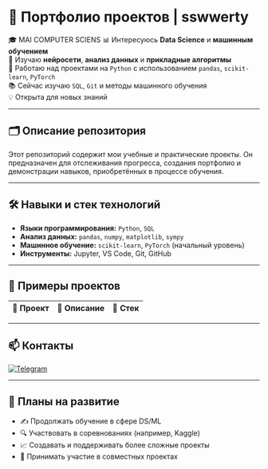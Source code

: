 # 💼 Портфолио проектов | sswwerty

🎓 MAI COMPUTER SCIENS 
📊 Интересуюсь **Data Science** и **машинным обучением**  
🧠 Изучаю **нейросети**, **анализ данных** и **прикладные алгоритмы**  
🚀 Работаю над проектами на `Python` с использованием `pandas`, `scikit-learn`, `PyTorch`  
📚 Сейчас изучаю `SQL`, `Git` и методы машинного обучения  
💡 Открыта для  новых знаний

---

## 🗂 Описание репозитория

Этот репозиторий содержит мои учебные и практические проекты. Он предназначен для отслеживания прогресса, создания портфолио и демонстрации навыков, приобретённых в процессе обучения.

---

## 🛠 Навыки и стек технологий

- **Языки программирования:** `Python`, `SQL`
- **Анализ данных:** `pandas`, `numpy`, `matplotlib`, `sympy`
- **Машинное обучение:** `scikit-learn`, `PyTorch` (начальный уровень)
- **Инструменты:** Jupyter, VS Code, Git, GitHub

---

## 📌 Примеры проектов

| 📁 Проект | 📝 Описание | 🧰 Стек |
|----------|-------------|--------|
---

## 📫 Контакты

[![Telegram](https://img.shields.io/badge/Telegram-sswwerrty-0088cc?style=for-the-badge&logo=telegram)](https://t.me/sswwerrty)

---

## 📍 Планы на развитие

- ✍️ Продолжать обучение в сфере DS/ML
- 🔍 Участвовать в соревнованиях (например, Kaggle)
- 📈 Создавать и поддерживать более сложные проекты
- 🤝 Принимать участие в совместных проектах
